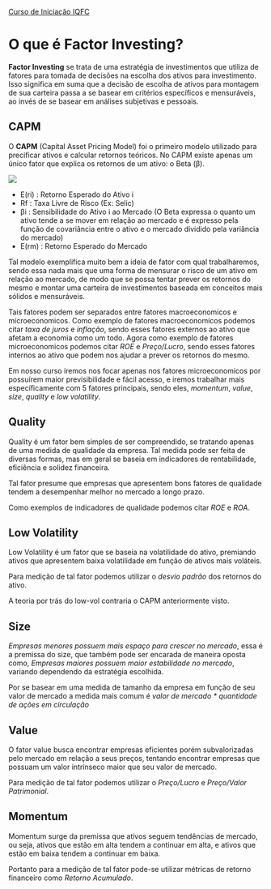 <a href="/site/home.html">Curso de Iniciação IQFC</a>

O que é Factor Investing?
======

**Factor Investing** se trata de uma estratégia de investimentos que utiliza de fatores para tomada de decisões na escolha dos ativos para investimento. Isso significa em suma que a decisão de escolha de ativos para montagem de sua carteira passa a se basear em critérios específicos e mensuráveis, ao invés de se basear em análises subjetivas e pessoais.

CAPM
------

O **CAPM** (Capital Asset Pricing Model) foi o primeiro modelo utilizado para precificar ativos e calcular retornos teóricos. No CAPM existe apenas um único fator que explica os retornos de um ativo: o Beta (β).

![](capm.webp)

* E(ri) : Retorno Esperado do Ativo i
* Rf : Taxa Livre de Risco (Ex: Selic)
* βi : Sensibilidade do Ativo i ao Mercado
(O Beta expressa o quanto um ativo tende a se mover em relação ao mercado e é expresso pela função de covariância entre o ativo e o mercado dividido pela variância do mercado)
* E(rm) : Retorno Esperado do Mercado

Tal modelo exemplifica muito bem a ideia de fator com qual trabalharemos, sendo essa nada mais que uma forma de mensurar o risco de um ativo em relação ao mercado, de modo que se possa tentar prever os retornos do mesmo e montar uma carteira de investimentos baseada em conceitos mais sólidos e mensuráveis.

Tais fatores podem ser separados entre fatores macroeconomicos e microeconomicos. Como exemplo de fatores macroeconomicos podemos citar *taxa de juros* e *inflação*, sendo esses fatores externos ao ativo que afetam a economia como um todo. Agora como exemplo de fatores microeconomicos podemos citar *ROE* e *Preço/Lucro*, sendo esses fatores internos ao ativo que podem nos ajudar a prever os retornos do mesmo.

Em nosso curso iremos nos focar apenas nos fatores microeconomicos por possuírem maior previsibilidade e fácil acesso, e iremos trabalhar mais específicamente com 5 fatores principais, sendo eles, *momentum*, *value*, *size*, *quality* e *low volatility*.


Quality
------

Quality é um fator bem simples de ser compreendido, se tratando apenas de uma medida de qualidade da empresa. Tal medida pode ser feita de diversas formas, mas em geral se baseia em indicadores de rentabilidade, eficiência e solidez financeira.

Tal fator presume que empresas que apresentem bons fatores de qualidade tendem a desempenhar melhor no mercado a longo prazo.

Como exemplos de indicadores de qualidade podemos citar *ROE* e *ROA*.

Low Volatility
------

Low Volatility é um fator que se baseia na volatilidade do ativo, premiando ativos que apresentem baixa volatilidade em função de ativos mais voláteis.

Para medição de tal fator podemos utilizar o *desvio padrão* dos retornos do ativo.

A teoria por trás do low-vol contraria o CAPM anteriormente visto.

Size
------

*Empresas menores possuem mais espaço para crescer no mercado*, essa é a premissa do size, que também pode ser encarada de maneira oposta como, *Empresas maiores possuem maior estabilidade no mercado*, variando dependendo da estratégia escolhida.

Por se basear em uma medida de tamanho da empresa em função de seu valor de mercado a medida mais comum é *valor de mercado * quantidade de ações em circulação*

Value
------

O fator value busca encontrar empresas eficientes porém subvalorizadas pelo mercado em relação a seus preços, tentando encontrar empresas que possuam um valor intrínseco maior que seu valor de mercado.

Para medição de tal fator podemos utilizar o *Preço/Lucro* e *Preço/Valor Patrimonial*.

Momentum
------

Momentum surge da premissa que ativos seguem tendências de mercado, ou seja, ativos que estão em alta tendem a continuar em alta, e ativos que estão em baixa tendem a continuar em baixa.

Portanto para a medição de tal fator pode-se utilizar métricas de retorno financeiro como *Retorno Acumulado*.

